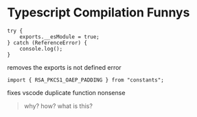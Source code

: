 # Typescript Compilation Funnys
```
try {
    exports.__esModule = true;   
} catch (ReferenceError) {
    console.log();
}
```
removes the exports is not defined error

```
import { RSA_PKCS1_OAEP_PADDING } from "constants";
```
fixes vscode duplicate function nonsense 
>why? how? what is this?